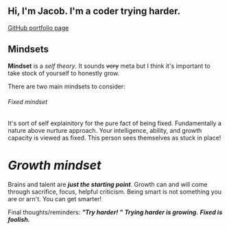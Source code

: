 ## Hi, I'm Jacob. I'm a coder trying harder.
[GitHub portfolio page](https://github.com/jacobrigal)

## Mindsets

**Mindset** is a *self theory*. It sounds ~~very~~ meta but I think it's important to take stock of yourself to honestly grow. 

There are two main mindsets to consider:
 
###### Fixed mindset

It's sort of self explainitory for the pure fact of being fixed. Fundamentally a nature above nurture approach. Your intelligence, ability, and growth capacity is viewed as fixed. This person sees themselves as stuck in place! 

# **_Growth mindset_** 

Brains and talent are ***just the starting point***. Growth can and will come through sacrifice, focus, helpful criticism. Being smart is not something you are or arn't. You can get smarter!

Final thoughts/reminders: ***"Try harder!  "***
***Trying harder is growing.***
***Fixed is foolish.***
